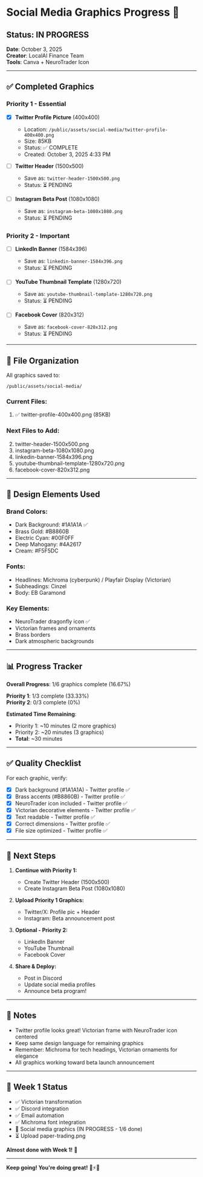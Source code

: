 # Social Media Graphics Progress 🎨

## Status: IN PROGRESS
**Date**: October 3, 2025  
**Creator**: LocalAI Finance Team  
**Tools**: Canva + NeuroTrader Icon  

---

## ✅ Completed Graphics

### Priority 1 - Essential

- [x] **Twitter Profile Picture** (400x400)
  - Location: `/public/assets/social-media/twitter-profile-400x400.png`
  - Size: 85KB
  - Status: ✅ COMPLETE
  - Created: October 3, 2025 4:33 PM

- [ ] **Twitter Header** (1500x500)
  - Save as: `twitter-header-1500x500.png`
  - Status: ⏳ PENDING

- [ ] **Instagram Beta Post** (1080x1080)
  - Save as: `instagram-beta-1080x1080.png`
  - Status: ⏳ PENDING

### Priority 2 - Important

- [ ] **LinkedIn Banner** (1584x396)
  - Save as: `linkedin-banner-1584x396.png`
  - Status: ⏳ PENDING

- [ ] **YouTube Thumbnail Template** (1280x720)
  - Save as: `youtube-thumbnail-template-1280x720.png`
  - Status: ⏳ PENDING

- [ ] **Facebook Cover** (820x312)
  - Save as: `facebook-cover-820x312.png`
  - Status: ⏳ PENDING

---

## 📁 File Organization

All graphics saved to:
```
/public/assets/social-media/
```

### Current Files:
1. ✅ twitter-profile-400x400.png (85KB)

### Next Files to Add:
2. twitter-header-1500x500.png
3. instagram-beta-1080x1080.png
4. linkedin-banner-1584x396.png
5. youtube-thumbnail-template-1280x720.png
6. facebook-cover-820x312.png

---

## 🎨 Design Elements Used

### Brand Colors:
- Dark Background: #1A1A1A ✅
- Brass Gold: #B8860B
- Electric Cyan: #00F0FF
- Deep Mahogany: #4A2617
- Cream: #F5F5DC

### Fonts:
- Headlines: Michroma (cyberpunk) / Playfair Display (Victorian)
- Subheadings: Cinzel
- Body: EB Garamond

### Key Elements:
- NeuroTrader dragonfly icon ✅
- Victorian frames and ornaments
- Brass borders
- Dark atmospheric backgrounds

---

## 📊 Progress Tracker

**Overall Progress**: 1/6 graphics complete (16.67%)

**Priority 1**: 1/3 complete (33.33%)  
**Priority 2**: 0/3 complete (0%)

**Estimated Time Remaining**:
- Priority 1: ~10 minutes (2 more graphics)
- Priority 2: ~20 minutes (3 graphics)
- **Total**: ~30 minutes

---

## ✅ Quality Checklist

For each graphic, verify:
- [x] Dark background (#1A1A1A) - Twitter profile ✅
- [x] Brass accents (#B8860B) - Twitter profile ✅
- [x] NeuroTrader icon included - Twitter profile ✅
- [x] Victorian decorative elements - Twitter profile ✅
- [x] Text readable - Twitter profile ✅
- [x] Correct dimensions - Twitter profile ✅
- [x] File size optimized - Twitter profile ✅

---

## 🚀 Next Steps

1. **Continue with Priority 1:**
   - Create Twitter Header (1500x500)
   - Create Instagram Beta Post (1080x1080)

2. **Upload Priority 1 Graphics:**
   - Twitter/X: Profile pic + Header
   - Instagram: Beta announcement post

3. **Optional - Priority 2:**
   - LinkedIn Banner
   - YouTube Thumbnail
   - Facebook Cover

4. **Share & Deploy:**
   - Post in Discord
   - Update social media profiles
   - Announce beta program!

---

## 📝 Notes

- Twitter profile looks great! Victorian frame with NeuroTrader icon centered
- Keep same design language for remaining graphics
- Remember: Michroma for tech headings, Victorian ornaments for elegance
- All graphics working toward beta launch announcement

---

## 🎯 Week 1 Status

- ✅ Victorian transformation
- ✅ Discord integration
- ✅ Email automation
- ✅ Michroma font integration
- 🔄 Social media graphics (IN PROGRESS - 1/6 done)
- ⏳ Upload paper-trading.png

**Almost done with Week 1!** 🎉

---

**Keep going! You're doing great!** 🎩⚡🎨
